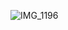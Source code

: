 ![IMG_1196](https://github.com/ayyyane/unit2_g11/assets/142702159/33a6ca12-88b9-4e02-8d3c-83c213bb9289)
